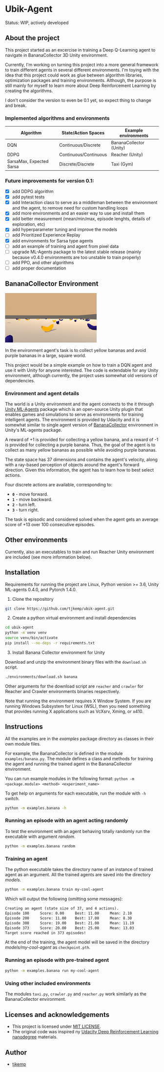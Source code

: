# Ubik-Agent

Status: WIP, actively developed

## About the project

This project started as an excercise in training a Deep Q-Learning agent to navigate in BananaCollector 3D Unity environment.

Currently, I'm working on turning this project into a more general framework to train different agents in several different environments. I'm toying with the idea that this project could work as glue between algorithm libraries, optimization packages and training environments. Although, the purpose is still mainly for myself to learn more about Deep Reinforcement Learning by creating the algorithms.

I don't consider the version to even be 0.1 yet, so expect thing to change and break.

### Implemented algorithms and environments

| Algorithm                | State/Action Spaces   | Example environments |
|--------------------------|-----------------------|----------------------|
| DQN                      | Continuous/Discrete   | BananaCollector (Unity)|
| DDPG                     | Continuous/Continuous | Reacher (Unity)      |
| SarsaMax, Expected Sarsa | Discrete/Discrete     | Taxi (Gym)           |

### Future improvements for version 0.1:
- [x] add DDPG algorithm
- [x] add pytest tests
- [x] add Interaction class to serve as a middleman between the environment and the agent, to remove need for custom handling loops
- [x] add more environments and an easier way to use and install them
- [x] add better measurement (mean/min/max, episode lenghts, details of exploration, etc)
- [x] add hyperparameter tuning and improve the models
- [ ] add Prioritized Experience Replay
- [x] add environments for Sarsa type agents
- [ ] add an example of training and agent from pixel data
- [ ] upgrade ML-Agents package to the latest stable release (mainly because v0.4.0 environments are too unstable to train properly)
- [ ] add PPO, and other algorithms
- [ ] add proper documentation

## BananaCollector Environment

![Trained Agent](files/banana-environment.gif)

In the environment agent's task is to collect yellow bananas and avoid purple bananas in a large, square world.

This project would be a simple example on how to train a DQN agent and use it with Unity for anyone interested. The code is extendable for any Unity environment, although currently, the project uses somewhat old versions of dependencies.

### Environment and agent details

The world is a Unity environment and the agent connects to the it through [Unity ML-Agents](https://github.com/Unity-Technologies/ml-agents) package which is an open-source Unity plugin that enables games and simulations to serve as environments for training intelligent agents. The environment is provided by Udacity and it is somewhat similar to single agent version of [BananaCollector](https://github.com/Unity-Technologies/ml-agents/blob/0.4.0/docs/Learning-Environment-Examples.md#banana-collector) environment in Unity's ML-agents package.

A reward of +1 is provided for collecting a yellow banana, and a reward of -1 is provided for collecting a purple banana. Thus, the goal of the agent is to collect as many yellow bananas as possible while avoiding purple bananas.

The state space has 37 dimensions and contains the agent's velocity, along with a ray-based perception of objects around the agent's forward direction.  Given this information, the agent has to learn how to best select actions.

Four discrete actions are available, corresponding to:
- **`0`** - move forward.
- **`1`** - move backward.
- **`2`** - turn left.
- **`3`** - turn right.

The task is episodic and considered solved when the agent gets an average score of +13 over 100 consecutive episodes.

## Other environments

Currently, also an executables to train and run Reacher Unity environment are included (see more information below).

## Installation

Requirements for running the project are Linux, Python version >= 3.6, Unity ML-agents 0.4.0, and Pytorch 1.4.0.

1. Clone the repository

```bash
git clone https://github.com/tjkemp/ubik-agent.git
```

2. Create a python virtual environment and install dependencies

```bash
cd ubik-agent
python -m venv venv
source venv/bin/activate
pip install --no-deps -r requirements.txt
```

3. Install Banana Collector environment for Unity

Download and unzip the environment binary files with the `download.sh` script.

```bash
./environments/download.sh banana
```

Other arguments for the download script are `reacher` and `crawler` for Reacher and Crawler environments binaries respectively.

Note that running the environment requires X Window System. If you are running Windows Subsystem for Linux (WSL), then you need something that provides running X applications such as VcXsrv, Xming, or x410.

## Instructions

All the examples are in the *examples* package directory as classes in their own module files.

For example, the BananaCollector is defined in the module `examples/banana.py`. The module defines a class and methods for training the agent and running the trained agent in the BananaCollector environment.

You can run example modules in the following format: `python -m <package.module> <method> <experiment_name>`

To get help on arguments for each executable, run the module with `-h` switch.

```bash
python -m examples.banana -h
```

### Running an episode with an agent acting randomly

To test the environment with an agent behaving totally randomly run the executable with argument *random*.

```bash
python -m examples.banana random
```

### Training an agent

The python executable takes the directory name of an instance of trained agent as an argument. All the trained agents are saved into the directory *models*.

```bash
python -m examples.banana train my-cool-agent
```

Which will output the following (omitting some messages):

```
Creating an agent (state size of 37, and 4 actions).
Episode 100     Score: 0.00     Best: 11.00     Mean: 2.10
Episode 200     Score: 11.00    Best: 17.00     Mean: 8.30
Episode 300     Score: 19.00    Best: 21.00     Mean: 11.19
Episode 373     Score: 20.00    Best: 25.00     Mean: 13.03
Target score reached in 373 episodes!
```

At the end of the training, the agent model will be saved in the directory *models/my-cool-agent* as `checkpoint.pth`.

### Running an episode with pre-trained agent

```bash
python -m examples.banana run my-cool-agent
```

### Using other included environments

The modules `taxi.py`, `crawler.py` and `reacher.py` work similarly as the BananaCollector environment.

## Licenses and acknowledgements

- This project is licensed under [MIT LICENSE](LICENSE).
- The original code was inspired ny [Udacity Deep Reinforcement Learning nanodegree](https://github.com/udacity/deep-reinforcement-learning/) materials.

## Author

- [tjkemp](https://github.com/tjkemp)
